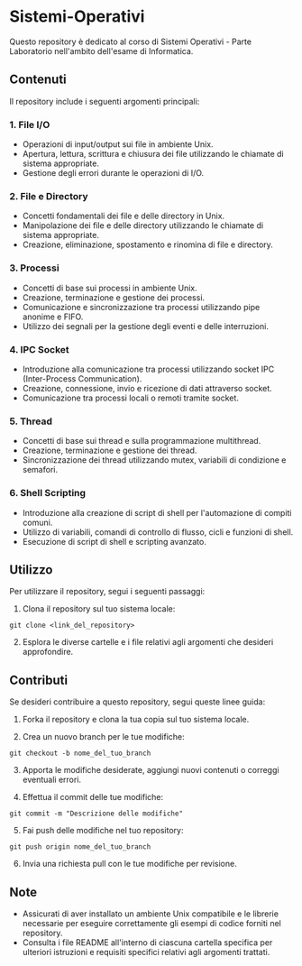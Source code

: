 # Sistemi-Operativi

Questo repository è dedicato al corso di Sistemi Operativi - Parte Laboratorio nell'ambito dell'esame di Informatica.

## Contenuti

Il repository include i seguenti argomenti principali:

### 1. File I/O

- Operazioni di input/output sui file in ambiente Unix.
- Apertura, lettura, scrittura e chiusura dei file utilizzando le chiamate di sistema appropriate.
- Gestione degli errori durante le operazioni di I/O.

### 2. File e Directory

- Concetti fondamentali dei file e delle directory in Unix.
- Manipolazione dei file e delle directory utilizzando le chiamate di sistema appropriate.
- Creazione, eliminazione, spostamento e rinomina di file e directory.

### 3. Processi

- Concetti di base sui processi in ambiente Unix.
- Creazione, terminazione e gestione dei processi.
- Comunicazione e sincronizzazione tra processi utilizzando pipe anonime e FIFO.
- Utilizzo dei segnali per la gestione degli eventi e delle interruzioni.

### 4. IPC Socket

- Introduzione alla comunicazione tra processi utilizzando socket IPC (Inter-Process Communication).
- Creazione, connessione, invio e ricezione di dati attraverso socket.
- Comunicazione tra processi locali o remoti tramite socket.

### 5. Thread

- Concetti di base sui thread e sulla programmazione multithread.
- Creazione, terminazione e gestione dei thread.
- Sincronizzazione dei thread utilizzando mutex, variabili di condizione e semafori.

### 6. Shell Scripting

- Introduzione alla creazione di script di shell per l'automazione di compiti comuni.
- Utilizzo di variabili, comandi di controllo di flusso, cicli e funzioni di shell.
- Esecuzione di script di shell e scripting avanzato.

## Utilizzo

Per utilizzare il repository, segui i seguenti passaggi:

1. Clona il repository sul tuo sistema locale:

```
git clone <link_del_repository>
```

2. Esplora le diverse cartelle e i file relativi agli argomenti che desideri approfondire.

## Contributi

Se desideri contribuire a questo repository, segui queste linee guida:

1. Forka il repository e clona la tua copia sul tuo sistema locale.

2. Crea un nuovo branch per le tue modifiche:

```
git checkout -b nome_del_tuo_branch
```

3. Apporta le modifiche desiderate, aggiungi nuovi contenuti o correggi eventuali errori.

4. Effettua il commit delle tue modifiche:

```
git commit -m "Descrizione delle modifiche"
```

5. Fai push delle modifiche nel tuo repository:

```
git push origin nome_del_tuo_branch
```

6. Invia una richiesta pull con le tue modifiche per revisione.

## Note

- Assicurati di aver installato un ambiente Unix compatibile e le librerie necessarie per eseguire correttamente gli esempi di codice forniti nel repository.
- Consulta i file README all'interno di ciascuna cartella specifica per ulteriori istruzioni e requisiti specifici relativi agli argomenti trattati.